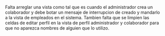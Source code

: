 Falta arreglar una vista como tal que es cuando el administrador crea un colaborador y debe botar un mensaje de interrupcion de creado y mandarlo a la vista de empleados en el sistema.
Tambien falta que se limpien las celdas de editar perfil en la vista de perfil administrador y colaborador para que no aparezca nombres de alguien que lo utilizo.
